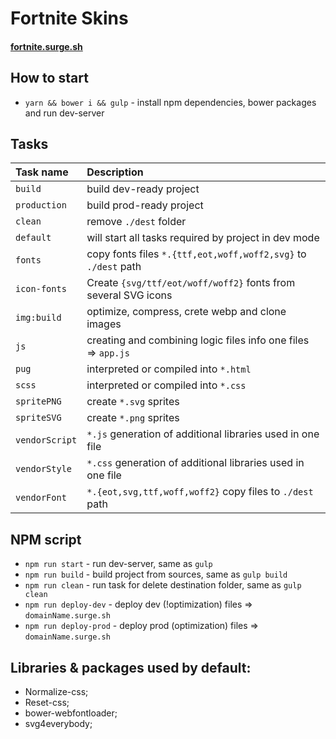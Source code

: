 # Fortnite Skins

#### [fortnite.surge.sh](http://fortnite.surge.sh/)

## How to start
* `yarn && bower i && gulp` - install npm dependencies, bower packages and run dev-server

## Tasks
Task name | Description                                                      
:---|:---
`build` | build dev-ready project
`production` | build prod-ready project
`clean` | remove `./dest` folder
`default` | will start all tasks required by project in dev mode
`fonts` | copy fonts files `*.{ttf,eot,woff,woff2,svg}` to `./dest` path
`icon-fonts` | Create `{svg/ttf/eot/woff/woff2}` fonts from several SVG icons
`img:build` | optimize, compress, crete webp and clone images
`js` | creating and combining logic files info one files => `app.js`
`pug` | interpreted or compiled into `*.html`
`scss` | interpreted or compiled into `*.css`
`spritePNG` | create `*.svg` sprites
`spriteSVG` | create `*.png` sprites
`vendorScript` | `*.js` generation of additional libraries used in one file
`vendorStyle` | `*.css` generation of additional libraries used in one file
`vendorFont` | `*.{eot,svg,ttf,woff,woff2}` copy files to `./dest` path

## NPM script
* `npm run start` - run dev-server, same as `gulp`
* `npm run build` - build project from sources, same as `gulp build`
* `npm run clean` - run task for delete destination folder, same as `gulp clean`
* `npm run deploy-dev` - deploy dev (!optimization) files => `domainName.surge.sh`
* `npm run deploy-prod` - deploy prod (optimization) files => `domainName.surge.sh`

## Libraries & packages used by default:
- Normalize-css;
- Reset-css;
- bower-webfontloader;
- svg4everybody;